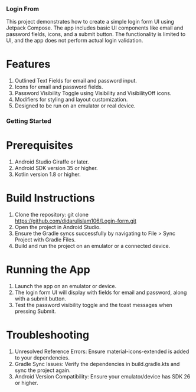 ### Login From
This project demonstrates how to create a simple login form UI using Jetpack Compose. The app includes basic UI components like email and password fields, icons, and a submit button. The functionality is limited to UI, and the app does not perform actual login validation.

# Features
1. Outlined Text Fields for email and password input.
2. Icons for email and password fields.
3. Password Visibility Toggle using Visibility and VisibilityOff icons.
4. Modifiers for styling and layout customization.
5. Designed to be run on an emulator or real device.

### Getting Started

# Prerequisites
1. Android Studio Giraffe or later.
2. Android SDK version 35 or higher.
3. Kotlin version 1.8 or higher.

# Build Instructions
1. Clone the repository:
git clone https://github.com/didarulislam106/Login-form.git
2. Open the project in Android Studio.
3. Ensure the Gradle syncs successfully by navigating to File > Sync Project with Gradle Files.
4. Build and run the project on an emulator or a connected device.

# Running the App
1. Launch the app on an emulator or device.
2. The login form UI will display with fields for email and password, along with a submit button.
3. Test the password visibility toggle and the toast messages when pressing Submit.

# Troubleshooting
1. Unresolved Reference Errors: Ensure material-icons-extended is added to your dependencies.
2. Gradle Sync Issues: Verify the dependencies in build.gradle.kts and sync the project again.
3. Android Version Compatibility: Ensure your emulator/device has SDK 26 or higher.
